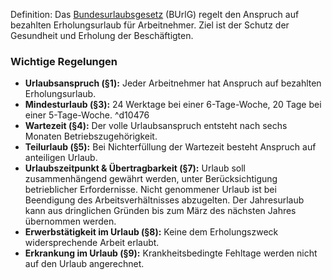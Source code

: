 Definition: Das [Bundesurlaubsgesetz](https://de.wikipedia.org/wiki/Bundesurlaubsgesetz) (BUrlG) regelt den Anspruch auf bezahlten Erholungsurlaub für Arbeitnehmer. Ziel ist der Schutz der Gesundheit und Erholung der Beschäftigten.

### Wichtige Regelungen
- **Urlaubsanspruch (§1):** Jeder Arbeitnehmer hat Anspruch auf bezahlten Erholungsurlaub.
- **Mindesturlaub (§3):** 24 Werktage bei einer 6-Tage-Woche, 20 Tage bei einer 5-Tage-Woche. ^d10476
- **Wartezeit (§4):** Der volle Urlaubsanspruch entsteht nach sechs Monaten Betriebszugehörigkeit.
- **Teilurlaub (§5):** Bei Nichterfüllung der Wartezeit besteht Anspruch auf anteiligen Urlaub.
- **Urlaubszeitpunkt & Übertragbarkeit (§7):** Urlaub soll zusammenhängend gewährt werden, unter Berücksichtigung betrieblicher Erfordernisse. Nicht genommener Urlaub ist bei Beendigung des Arbeitsverhältnisses abzugelten. Der Jahresurlaub kann aus dringlichen Gründen bis zum März des nächsten Jahres übernommen werden.
- **Erwerbstätigkeit im Urlaub (§8):** Keine dem Erholungszweck widersprechende Arbeit erlaubt.
- **Erkrankung im Urlaub (§9):** Krankheitsbedingte Fehltage werden nicht auf den Urlaub angerechnet.